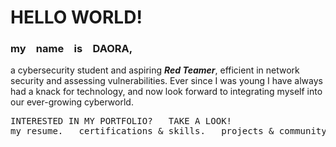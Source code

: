 # HELLO WORLD!
### my&emsp;name&emsp;is&emsp;DAORA,
a cybersecurity student and aspiring ***Red Teamer***, efficient in network security and assessing vulnerabilities. Ever since I was young I have always had a knack for technology, and now look forward to integrating myself into our ever-growing cyberworld.
<pre>
INTERESTED IN MY PORTFOLIO? &emsp; TAKE A LOOK!
my resume. &emsp; certifications & skills. &emsp; projects & community.</pre>
